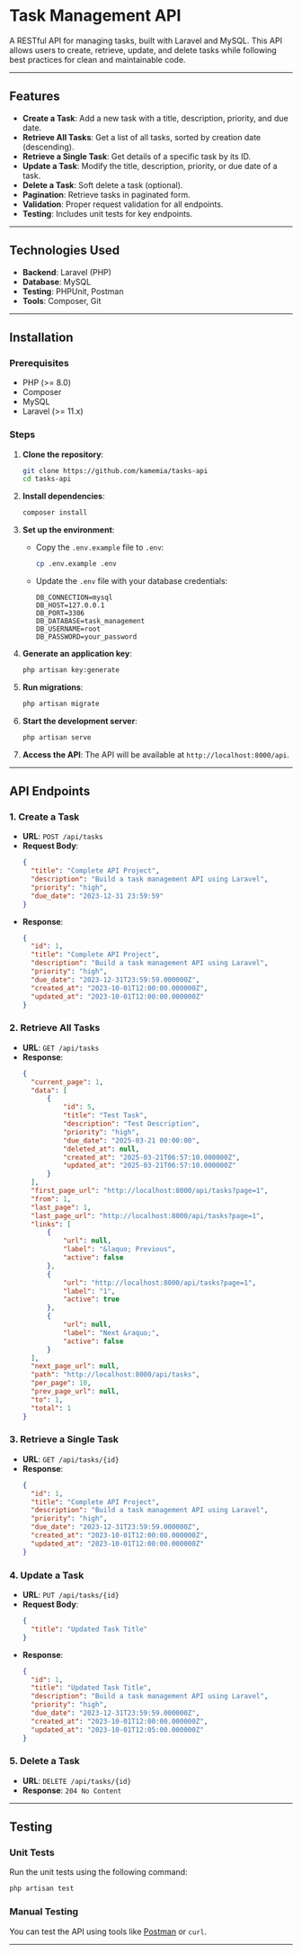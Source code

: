 



# Task Management API

A RESTful API for managing tasks, built with Laravel and MySQL. This API allows users to create, retrieve, update, and delete tasks while following best practices for clean and maintainable code.

---
## Features

- **Create a Task**: Add a new task with a title, description, priority, and due date.
- **Retrieve All Tasks**: Get a list of all tasks, sorted by creation date (descending).
- **Retrieve a Single Task**: Get details of a specific task by its ID.
- **Update a Task**: Modify the title, description, priority, or due date of a task.
- **Delete a Task**: Soft delete a task (optional).
- **Pagination**: Retrieve tasks in paginated form.
- **Validation**: Proper request validation for all endpoints.
- **Testing**: Includes unit tests for key endpoints.

---

## Technologies Used

- **Backend**: Laravel (PHP)
- **Database**: MySQL
- **Testing**: PHPUnit, Postman
- **Tools**: Composer, Git

---

## Installation

### Prerequisites

- PHP (>= 8.0)
- Composer
- MySQL
- Laravel (>= 11.x)

### Steps

1. **Clone the repository**:
   ```bash
   git clone https://github.com/kamemia/tasks-api
   cd tasks-api
   ```

2. **Install dependencies**:
   ```bash
   composer install
   ```

3. **Set up the environment**:
   - Copy the `.env.example` file to `.env`:
     ```bash
     cp .env.example .env
     ```
   - Update the `.env` file with your database credentials:
     ```env
     DB_CONNECTION=mysql
     DB_HOST=127.0.0.1
     DB_PORT=3306
     DB_DATABASE=task_management
     DB_USERNAME=root
     DB_PASSWORD=your_password
     ```

4. **Generate an application key**:
   ```bash
   php artisan key:generate
   ```

5. **Run migrations**:
   ```bash
   php artisan migrate
   ```

6. **Start the development server**:
   ```bash
   php artisan serve
   ```

7. **Access the API**:
   The API will be available at `http://localhost:8000/api`.

---

## API Endpoints

### 1. Create a Task
- **URL**: `POST /api/tasks`
- **Request Body**:
  ```json
  {
    "title": "Complete API Project",
    "description": "Build a task management API using Laravel",
    "priority": "high",
    "due_date": "2023-12-31 23:59:59"
  }
  ```
- **Response**:
  ```json
  {
    "id": 1,
    "title": "Complete API Project",
    "description": "Build a task management API using Laravel",
    "priority": "high",
    "due_date": "2023-12-31T23:59:59.000000Z",
    "created_at": "2023-10-01T12:00:00.000000Z",
    "updated_at": "2023-10-01T12:00:00.000000Z"
  }
  ```

### 2. Retrieve All Tasks
- **URL**: `GET /api/tasks`
- **Response**:
  ```json
  {
    "current_page": 1,
    "data": [
        {
            "id": 5,
            "title": "Test Task",
            "description": "Test Description",
            "priority": "high",
            "due_date": "2025-03-21 00:00:00",
            "deleted_at": null,
            "created_at": "2025-03-21T06:57:10.000000Z",
            "updated_at": "2025-03-21T06:57:10.000000Z"
        }
    ],
    "first_page_url": "http://localhost:8000/api/tasks?page=1",
    "from": 1,
    "last_page": 1,
    "last_page_url": "http://localhost:8000/api/tasks?page=1",
    "links": [
        {
            "url": null,
            "label": "&laquo; Previous",
            "active": false
        },
        {
            "url": "http://localhost:8000/api/tasks?page=1",
            "label": "1",
            "active": true
        },
        {
            "url": null,
            "label": "Next &raquo;",
            "active": false
        }
    ],
    "next_page_url": null,
    "path": "http://localhost:8000/api/tasks",
    "per_page": 10,
    "prev_page_url": null,
    "to": 1,
    "total": 1
  }
  ```

### 3. Retrieve a Single Task
- **URL**: `GET /api/tasks/{id}`
- **Response**:
  ```json
  {
    "id": 1,
    "title": "Complete API Project",
    "description": "Build a task management API using Laravel",
    "priority": "high",
    "due_date": "2023-12-31T23:59:59.000000Z",
    "created_at": "2023-10-01T12:00:00.000000Z",
    "updated_at": "2023-10-01T12:00:00.000000Z"
  }
  ```

### 4. Update a Task
- **URL**: `PUT /api/tasks/{id}`
- **Request Body**:
  ```json
  {
    "title": "Updated Task Title"
  }
  ```
- **Response**:
  ```json
  {
    "id": 1,
    "title": "Updated Task Title",
    "description": "Build a task management API using Laravel",
    "priority": "high",
    "due_date": "2023-12-31T23:59:59.000000Z",
    "created_at": "2023-10-01T12:00:00.000000Z",
    "updated_at": "2023-10-01T12:05:00.000000Z"
  }
  ```

### 5. Delete a Task
- **URL**: `DELETE /api/tasks/{id}`
- **Response**: `204 No Content`

---

## Testing

### Unit Tests
Run the unit tests using the following command:
```bash
php artisan test
```

### Manual Testing
You can test the API using tools like [Postman](https://www.postman.com/) or `curl`.

---

